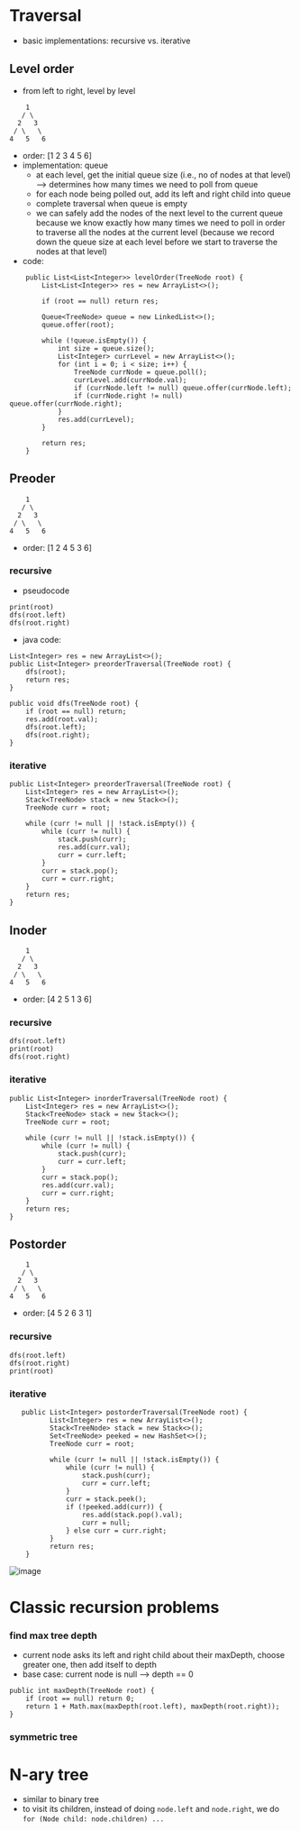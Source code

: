 # Traversal

- basic implementations: recursive vs. iterative

## Level order
- from left to right, level by level
```
    1
   / \
  2   3
 / \   \
4   5   6
```
- order: [1 2 3 4 5 6]
- implementation: queue
  - at each level, get the initial queue size (i.e., no of nodes at that level) --> determines how many times we need to poll from queue
  - for each node being polled out, add its left and right child into queue
  - complete traversal when queue is empty 
  - we can safely add the nodes of the next level to the current queue because we know exactly how many times we need to poll in order to traverse all the nodes at the current level (because we record down the queue size at each level before we start to traverse the nodes at that level)
- code:
```
    public List<List<Integer>> levelOrder(TreeNode root) {
        List<List<Integer>> res = new ArrayList<>();
        
        if (root == null) return res;
        
        Queue<TreeNode> queue = new LinkedList<>();
        queue.offer(root);
        
        while (!queue.isEmpty()) {
            int size = queue.size();
            List<Integer> currLevel = new ArrayList<>();
            for (int i = 0; i < size; i++) {
                TreeNode currNode = queue.poll();
                currLevel.add(currNode.val);
                if (currNode.left != null) queue.offer(currNode.left);
                if (currNode.right != null) queue.offer(currNode.right);
            }
            res.add(currLevel);
        }
        
        return res;
    }
```

## Preoder 
```
    1
   / \
  2   3
 / \   \
4   5   6
```
- order: [1 2 4 5 3 6]
### recursive 
- pseudocode
``` 
print(root)
dfs(root.left)
dfs(root.right)
```
- java code:
```
List<Integer> res = new ArrayList<>();
public List<Integer> preorderTraversal(TreeNode root) {
    dfs(root);
    return res;
}

public void dfs(TreeNode root) {
    if (root == null) return;
    res.add(root.val);
    dfs(root.left);
    dfs(root.right);
}
```
### iterative
```
public List<Integer> preorderTraversal(TreeNode root) {
    List<Integer> res = new ArrayList<>();
    Stack<TreeNode> stack = new Stack<>();
    TreeNode curr = root;

    while (curr != null || !stack.isEmpty()) {
        while (curr != null) {
            stack.push(curr);
            res.add(curr.val);
            curr = curr.left;
        }        
        curr = stack.pop();
        curr = curr.right;   
    }
    return res;
}
```

## Inoder 
```
    1
   / \
  2   3
 / \   \
4   5   6
```
- order: [4 2 5 1 3 6]
### recursive
``` 
dfs(root.left)
print(root)
dfs(root.right)
```
### iterative
```
public List<Integer> inorderTraversal(TreeNode root) {
    List<Integer> res = new ArrayList<>();
    Stack<TreeNode> stack = new Stack<>();
    TreeNode curr = root;

    while (curr != null || !stack.isEmpty()) {
        while (curr != null) {
            stack.push(curr);
            curr = curr.left;
        }        
        curr = stack.pop();
        res.add(curr.val);
        curr = curr.right;   
    }
    return res;
}
```

## Postorder 
```
    1
   / \
  2   3
 / \   \
4   5   6
```
- order: [4 5 2 6 3 1]
### recursive
``` 
dfs(root.left)
dfs(root.right)
print(root)
```
### iterative
```
   public List<Integer> postorderTraversal(TreeNode root) {
          List<Integer> res = new ArrayList<>();
          Stack<TreeNode> stack = new Stack<>();
          Set<TreeNode> peeked = new HashSet<>();
          TreeNode curr = root;

          while (curr != null || !stack.isEmpty()) {
              while (curr != null) {
                  stack.push(curr);
                  curr = curr.left;
              }        
              curr = stack.peek();
              if (!peeked.add(curr)) {
                  res.add(stack.pop().val);    
                  curr = null;
              } else curr = curr.right;
          }
          return res;
    }
 ```
 
 ![image](https://user-images.githubusercontent.com/77217430/205809998-b9c84680-e24f-40a3-89a6-830d014f96bc.png)


# Classic recursion problems

### find max tree depth
- current node asks its left and right child about their maxDepth, choose greater one, then add itself to depth
- base case: current node is null --> depth == 0
```
public int maxDepth(TreeNode root) {
    if (root == null) return 0; 
    return 1 + Math.max(maxDepth(root.left), maxDepth(root.right));
}
```

### symmetric tree




# N-ary tree
- similar to binary tree
- to visit its children, instead of doing ```node.left``` and ```node.right```, we do ```for (Node child: node.children) ...```
